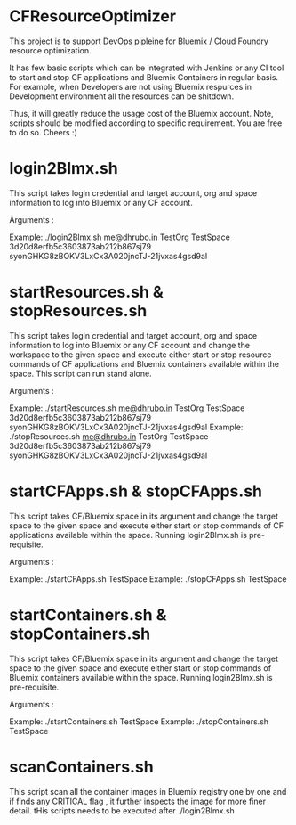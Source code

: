 # CFResourceOptimizer
This project is to support DevOps pipleine for Bluemix / Cloud Foundry resource optimization. 

It has few basic scripts which can be integrated with Jenkins or any CI tool to start and stop CF applications and Bluemix Containers in regular basis. For example, when Developers are not using Bluemix respurces in Development environment all the resources can be shitdown.

Thus, it will greatly reduce the usage cost of the Bluemix account. Note, scripts should be modified according to specific requirement. You are free to do so. Cheers :)

# login2Blmx.sh  

This script takes login credential and target account, org and space information to log into Bluemix or any CF account.

Arguments : <username> <organisation> <space> <account> <apikey>

Example: ./login2Blmx.sh me@dhrubo.in TestOrg TestSpace 3d20d8erfb5c3603873ab212b867sj79 syonGHKG8zBOKV3LxCx3A020jncTJ-21jvxas4gsd9aI

# startResources.sh  &  stopResources.sh

This script takes login credential and target account, org and space information to log into Bluemix or any CF account and change the workspace to the given space and execute either start or stop resource commands of CF applications and Bluemix containers available within the space. This script can run stand alone. 

Arguments : <username> <organisation> <space> <account> <apikey>

Example: ./startResources.sh me@dhrubo.in TestOrg TestSpace 3d20d8erfb5c3603873ab212b867sj79 syonGHKG8zBOKV3LxCx3A020jncTJ-21jvxas4gsd9aI
Example: ./stopResources.sh me@dhrubo.in TestOrg TestSpace 3d20d8erfb5c3603873ab212b867sj79 syonGHKG8zBOKV3LxCx3A020jncTJ-21jvxas4gsd9aI

# startCFApps.sh & stopCFApps.sh  

This script takes CF/Bluemix space in its argument and change the target space to the given space and execute either start or stop commands of CF applications available within the space. Running login2Blmx.sh is pre-requisite.

Arguments : <space>

Example: ./startCFApps.sh TestSpace 
Example: ./stopCFApps.sh TestSpace 

# startContainers.sh & stopContainers.sh  

This script takes CF/Bluemix space in its argument and change the target space to the given space and execute either start or stop commands of Bluemix containers available within the space. Running login2Blmx.sh is pre-requisite.

Arguments : <space>

Example: ./startContainers.sh TestSpace 
Example: ./stopContainers.sh TestSpace

# scanContainers.sh

This script scan all the container images in Bluemix registry one by one and if finds any CRITICAL flag , it further inspects the image for more finer detail. tHis scripts needs to be executed after ./login2Blmx.sh  